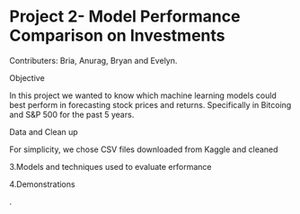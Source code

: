 # Project 2- Model Performance Comparison on Investments
Contributers:  Bria, Anurag, Bryan and Evelyn.

Objective

In this project we wanted to know which machine learning models could best perform in forecasting stock prices and returns. Specifically in Bitcoing and S&P 500 for the past 5 years. 

Data and Clean up

For simplicity, we chose CSV files downloaded from Kaggle and cleaned 

3.Models and techniques used to evaluate erformance

4.Demonstrations

. 
